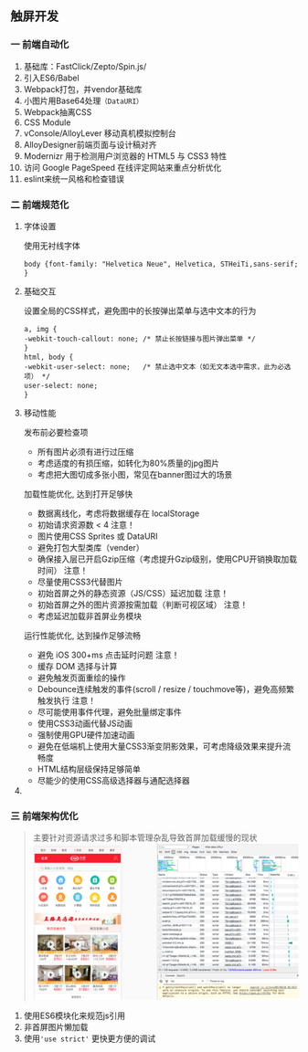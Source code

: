 ## 触屏开发

### 一 前端自动化

1. 基础库：FastClick/Zepto/Spin.js/
2. 引入ES6/Babel
3. Webpack打包，并vendor基础库
4. 小图片用Base64处理`（DataURI）`
5. Webpack抽离CSS
6. CSS Module
7. vConsole/AlloyLever 移动真机模拟控制台
8. AlloyDesigner前端页面与设计稿对齐
9. Modernizr 用于检测用户浏览器的 HTML5 与 CSS3 特性
10. 访问 Google PageSpeed 在线评定网站来重点分析优化
11. eslint来统一风格和检查错误

### 二 前端规范化

1. 字体设置

	使用无衬线字体  
	```
	body {font-family: "Helvetica Neue", Helvetica, STHeiTi,sans-serif;
	}
	```
	
2. 基础交互

	设置全局的CSS样式，避免图中的长按弹出菜单与选中文本的行为  
	```
	a, img {
    -webkit-touch-callout: none; /* 禁止长按链接与图片弹出菜单 */
    }
	html, body {
	-webkit-user-select: none;   /* 禁止选中文本（如无文本选中需求，此为必选项） */
	user-select: none;
    }
    ```
    
3. 移动性能

	发布前必要检查项
	
	- 所有图片必须有进行过压缩  
	- 考虑适度的有损压缩，如转化为80%质量的jpg图片  
	- 考虑把大图切成多张小图，常见在banner图过大的场景
	
	加载性能优化, 达到打开足够快
	
	- 数据离线化，考虑将数据缓存在 localStorage
	- 初始请求资源数 < 4 注意！
	- 图片使用CSS Sprites 或 DataURI
	- 避免打包大型类库（vender）
	- 确保接入层已开启Gzip压缩（考虑提升Gzip级别，使用CPU开销换取加载时间） 注意！
	- 尽量使用CSS3代替图片
	- 初始首屏之外的静态资源（JS/CSS）延迟加载 注意！
	- 初始首屏之外的图片资源按需加载（判断可视区域） 注意！
	- 考虑延迟加载非首屏业务模块
	
	运行性能优化, 达到操作足够流畅
	
	- 避免 iOS 300+ms 点击延时问题 注意！
	- 缓存 DOM 选择与计算
	- 避免触发页面重绘的操作
	- Debounce连续触发的事件(scroll / resize / touchmove等)，避免高频繁触发执行 注意！
	- 尽可能使用事件代理，避免批量绑定事件
	- 使用CSS3动画代替JS动画
	- 强制使用GPU硬件加速动画
	- 避免在低端机上使用大量CSS3渐变阴影效果，可考虑降级效果来提升流畅度
	- HTML结构层级保持足够简单
	- 尽能少的使用CSS高级选择器与通配选择器

4.   

### 三 前端架构优化

> 主要针对资源请求过多和脚本管理杂乱导致首屏加载缓慢的现状
> ![request](./doc/img/request.png)

1. 使用ES6模块化来规范js引用
2. 非首屏图片懒加载
3. 使用`'use strict'` 更快更方便的调试